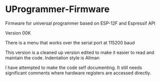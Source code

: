 # UProgrammer-Firmware
Firmware for universal programmer based on ESP-12F and Espressif API

Version  00K

There is a menu that works over the serial port at 115200 baud

This version is a cleaned up version edited to make it easier to read and maintain the code.
Indentation style is Allman

I have attempted to make the code self documenting.  It still needs significant comments where hardware registers are accessed directly.
